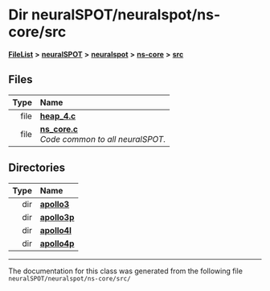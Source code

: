 

# Dir neuralSPOT/neuralspot/ns-core/src



[**FileList**](files.md) **>** [**neuralSPOT**](dir_75594cce7c7773aa3cb253214bf56510.md) **>** [**neuralspot**](dir_b737d82f35ec218ac5a7ef4105db9c0e.md) **>** [**ns-core**](dir_7a01d249276e526cbac17daf32597066.md) **>** [**src**](dir_2b540daedd13b1486e7bf344eba1e313.md)












## Files

| Type | Name |
| ---: | :--- |
| file | [**heap\_4.c**](heap__4_8c.md) <br> |
| file | [**ns\_core.c**](ns__core_8c.md) <br>_Code common to all neuralSPOT._  |


## Directories

| Type | Name |
| ---: | :--- |
| dir | [**apollo3**](dir_a053768382660fc89b462f90e05e629d.md) <br> |
| dir | [**apollo3p**](dir_2eb28cd4eb479aaf73d8bfdd9ecf519f.md) <br> |
| dir | [**apollo4l**](dir_6c2ab603aea1a67ea1df81280fd1670a.md) <br> |
| dir | [**apollo4p**](dir_c58f1eb3a5e551e5695aea95f324fbae.md) <br> |

























































------------------------------
The documentation for this class was generated from the following file `neuralSPOT/neuralspot/ns-core/src/`

